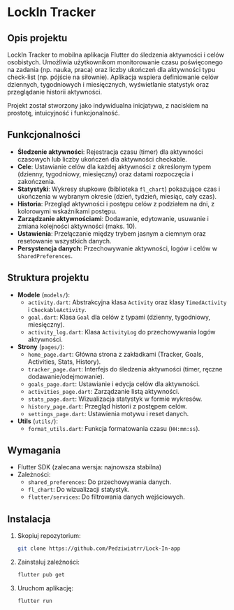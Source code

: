 # LockIn Tracker

## Opis projektu
LockIn Tracker to mobilna aplikacja Flutter do śledzenia aktywności i celów osobistych. Umożliwia użytkownikom monitorowanie czasu poświęconego na zadania (np. nauka, praca) oraz liczby ukończeń dla aktywności typu check-list (np. pójście na siłownie). Aplikacja wspiera definiowanie celów dziennych, tygodniowych i miesięcznych, wyświetlanie statystyk oraz przeglądanie historii aktywności.

Projekt został stworzony jako indywidualna inicjatywa, z naciskiem na prostotę, intuicyjność i funkcjonalność.

## Funkcjonalności
- **Śledzenie aktywności**: Rejestracja czasu (timer) dla aktywności czasowych lub liczby ukończeń dla aktywności checkable.
- **Cele**: Ustawianie celów dla każdej aktywności z określonym typem (dzienny, tygodniowy, miesięczny) oraz datami rozpoczęcia i zakończenia.
- **Statystyki**: Wykresy słupkowe (biblioteka `fl_chart`) pokazujące czas i ukończenia w wybranym okresie (dzień, tydzień, miesiąc, cały czas).
- **Historia**: Przegląd aktywności i postępu celów z podziałem na dni, z kolorowymi wskaźnikami postępu.
- **Zarządzanie aktywnościami**: Dodawanie, edytowanie, usuwanie i zmiana kolejności aktywności (maks. 10).
- **Ustawienia**: Przełączanie między trybem jasnym a ciemnym oraz resetowanie wszystkich danych.
- **Persystencja danych**: Przechowywanie aktywności, logów i celów w `SharedPreferences`.

## Struktura projektu
- **Modele** (`models/`):
    - `activity.dart`: Abstrakcyjna klasa `Activity` oraz klasy `TimedActivity` i `CheckableActivity`.
    - `goal.dart`: Klasa `Goal` dla celów z typami (dzienny, tygodniowy, miesięczny).
    - `activity_log.dart`: Klasa `ActivityLog` do przechowywania logów aktywności.
- **Strony** (`pages/`):
    - `home_page.dart`: Główna strona z zakładkami (Tracker, Goals, Activities, Stats, History).
    - `tracker_page.dart`: Interfejs do śledzenia aktywności (timer, ręczne dodawanie/odejmowanie).
    - `goals_page.dart`: Ustawianie i edycja celów dla aktywności.
    - `activities_page.dart`: Zarządzanie listą aktywności.
    - `stats_page.dart`: Wizualizacja statystyk w formie wykresów.
    - `history_page.dart`: Przegląd historii z postępem celów.
    - `settings_page.dart`: Ustawienia motywu i reset danych.
- **Utils** (`utils/`):
    - `format_utils.dart`: Funkcja formatowania czasu (`HH:mm:ss`).

## Wymagania
- Flutter SDK (zalecana wersja: najnowsza stabilna)
- Zależności:
    - `shared_preferences`: Do przechowywania danych.
    - `fl_chart`: Do wizualizacji statystyk.
    - `flutter/services`: Do filtrowania danych wejściowych.

## Instalacja
1. Skopiuj repozytorium:
   ```bash
   git clone https://github.com/Pedziwiatrr/Lock-In-app
   ```
2. Zainstaluj zależności:
   ```bash
   flutter pub get
   ```
3. Uruchom aplikację:
   ```bash
   flutter run
   ```
